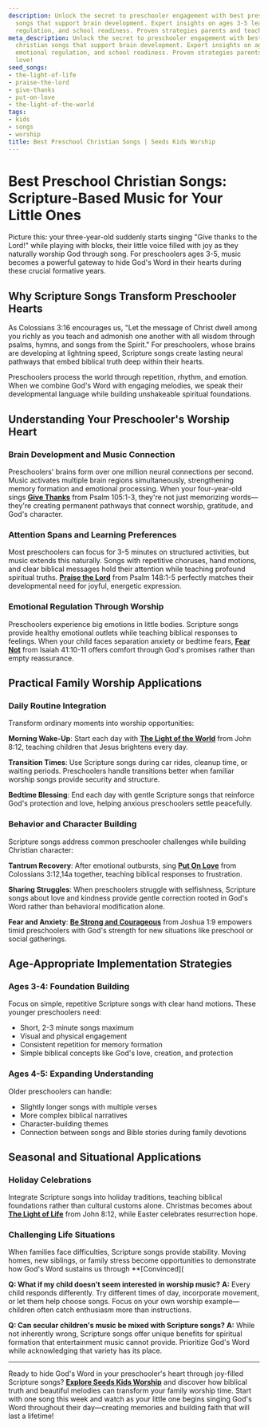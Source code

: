 ```yaml
---
description: Unlock the secret to preschooler engagement with best preschool christian
  songs that support brain development. Expert insights on ages 3-5 learning, emotional
  regulation, and school readiness. Proven strategies parents and teachers love!
meta_description: Unlock the secret to preschooler engagement with best preschool
  christian songs that support brain development. Expert insights on ages 3-5 learning,
  emotional regulation, and school readiness. Proven strategies parents and teachers
  love!
seed_songs:
- the-light-of-life
- praise-the-lord
- give-thanks
- put-on-love
- the-light-of-the-world
tags:
- kids
- songs
- worship
title: Best Preschool Christian Songs | Seeds Kids Worship
---
```

# Best Preschool Christian Songs: Scripture-Based Music for Your Little Ones

Picture this: your three-year-old suddenly starts singing "Give thanks to the Lord!" while playing with blocks, their little voice filled with joy as they naturally worship God through song. For preschoolers ages 3-5, music becomes a powerful gateway to hide God's Word in their hearts during these crucial formative years.

## Why Scripture Songs Transform Preschooler Hearts

As Colossians 3:16 encourages us, "Let the message of Christ dwell among you richly as you teach and admonish one another with all wisdom through psalms, hymns, and songs from the Spirit." For preschoolers, whose brains are developing at lightning speed, Scripture songs create lasting neural pathways that embed biblical truth deep within their hearts.

Preschoolers process the world through repetition, rhythm, and emotion. When we combine God's Word with engaging melodies, we speak their developmental language while building unshakeable spiritual foundations.

## Understanding Your Preschooler's Worship Heart

### Brain Development and Music Connection
Preschoolers' brains form over one million neural connections per second. Music activates multiple brain regions simultaneously, strengthening memory formation and emotional processing. When your four-year-old sings **[Give Thanks](https://seedskidsworship.com/product/give-thanks-psalm-1051-3-2/)** from Psalm 105:1-3, they're not just memorizing words—they're creating permanent pathways that connect worship, gratitude, and God's character.

### Attention Spans and Learning Preferences
Most preschoolers can focus for 3-5 minutes on structured activities, but music extends this naturally. Songs with repetitive choruses, hand motions, and clear biblical messages hold their attention while teaching profound spiritual truths. **[Praise the Lord](https://seedskidsworship.com/product/praise-the-lord-psalm-1481-5/)** from Psalm 148:1-5 perfectly matches their developmental need for joyful, energetic expression.

### Emotional Regulation Through Worship
Preschoolers experience big emotions in little bodies. Scripture songs provide healthy emotional outlets while teaching biblical responses to feelings. When your child faces separation anxiety or bedtime fears, **[Fear Not](https://seedskidsworship.com/product/fear-not-isaiah-4110-2/)** from Isaiah 41:10-11 offers comfort through God's promises rather than empty reassurance.

## Practical Family Worship Applications

### Daily Routine Integration
Transform ordinary moments into worship opportunities:

**Morning Wake-Up**: Start each day with **[The Light of the World](https://seedskidsworship.com/product/the-light-of-the-world-john-812-2/)** from John 8:12, teaching children that Jesus brightens every day.

**Transition Times**: Use Scripture songs during car rides, cleanup time, or waiting periods. Preschoolers handle transitions better when familiar worship songs provide security and structure.

**Bedtime Blessing**: End each day with gentle Scripture songs that reinforce God's protection and love, helping anxious preschoolers settle peacefully.

### Behavior and Character Building
Scripture songs address common preschooler challenges while building Christian character:

**Tantrum Recovery**: After emotional outbursts, sing **[Put On Love](https://seedskidsworship.com/product/put-on-love-colossians-312-14a-2/)** from Colossians 3:12,14a together, teaching biblical responses to frustration.

**Sharing Struggles**: When preschoolers struggle with selfishness, Scripture songs about love and kindness provide gentle correction rooted in God's Word rather than behavioral modification alone.

**Fear and Anxiety**: **[Be Strong and Courageous](https://seedskidsworship.com/product/be-strong-and-courageous-joshua-19-2/)** from Joshua 1:9 empowers timid preschoolers with God's strength for new situations like preschool or social gatherings.

## Age-Appropriate Implementation Strategies

### Ages 3-4: Foundation Building
Focus on simple, repetitive Scripture songs with clear hand motions. These younger preschoolers need:
- Short, 2-3 minute songs maximum
- Visual and physical engagement
- Consistent repetition for memory formation
- Simple biblical concepts like God's love, creation, and protection

### Ages 4-5: Expanding Understanding
Older preschoolers can handle:
- Slightly longer songs with multiple verses
- More complex biblical narratives
- Character-building themes
- Connection between songs and Bible stories during family devotions

## Seasonal and Situational Applications

### Holiday Celebrations
Integrate Scripture songs into holiday traditions, teaching biblical foundations rather than cultural customs alone. Christmas becomes about **[The Light of Life](https://seedskidsworship.com/product/the-light-of-life-john-812/)** from John 8:12, while Easter celebrates resurrection hope.

### Challenging Life Situations
When families face difficulties, Scripture songs provide stability. Moving homes, new siblings, or family stress become opportunities to demonstrate how God's Word sustains us through **[Convinced](

**Q: What if my child doesn't seem interested in worship music?**
**A:** Every child responds differently. Try different times of day, incorporate movement, or let them help choose songs. Focus on your own worship example—children often catch enthusiasm more than instructions.

**Q: Can secular children's music be mixed with Scripture songs?**
**A:** While not inherently wrong, Scripture songs offer unique benefits for spiritual formation that entertainment music cannot provide. Prioritize God's Word while acknowledging that variety has its place.

---

Ready to hide God's Word in your preschooler's heart through joy-filled Scripture songs? **[Explore Seeds Kids Worship](https://seedskidsworship.com/)** and discover how biblical truth and beautiful melodies can transform your family worship time. Start with one song this week and watch as your little one begins singing God's Word throughout their day—creating memories and building faith that will last a lifetime!

<script type="application/ld+json">
{
  "@context": "https://schema.org",
  "@type": "Article",
  "headline": "Best Preschool Christian Songs",
  "author": {
    "@type": "Organization",
    "name": "Seeds Kids Worship"
  },
  "publisher": {
    "@type": "Organization",
    "name": "Seeds Kids Worship",
    "logo": {
      "@type": "ImageObject",
      "url": "https://seedskidsworship.com/logo.png"
    }
  },
  "datePublished": "2025-09-02T16:50:03.391065",
  "dateModified": "2025-09-02T16:50:03.391090",
  "description": "Unlock the secret to preschooler engagement with best preschool christian songs that support brain development. Expert insights on ages 3-5 learning, emotional ",
  "mainEntityOfPage": {
    "@type": "WebPage",
    "@id": "https://seedskidsworship.com/activities/best-preschool-christian-songs/"
  }
}
</script>

<script type="application/ld+json">
{
  "@context": "https://schema.org",
  "@type": "Product",
  "name": "The Light Of Life",
  "description": "Illuminating song about Jesus as the light of life from John 8:12",
  "url": "https://seedskidsworship.com/product/the-light-of-life-john-812/",
  "brand": {
    "@type": "Brand",
    "name": "Seeds Kids Worship"
  },
  "category": "Children's Christian Music",
  "album": "Power"
}
</script>

<script type="application/ld+json">
{
  "@context": "https://schema.org",
  "@type": "Product",
  "name": "Praise The Lord",
  "description": "Joyful praise song encouraging all creation to praise the Lord from Psalm 148:1-5",
  "url": "https://seedskidsworship.com/product/praise-the-lord-psalm-1451-5/",
  "brand": {
    "@type": "Brand",
    "name": "Seeds Kids Worship"
  },
  "category": "Children's Christian Music",
  "album": "Seeds of Praise"
}
</script>

<script type="application/ld+json">
{
  "@context": "https://schema.org",
  "@type": "Product",
  "name": "Give Thanks",
  "description": "Based on Psalm 105:1-5, this song encourages children to give thanks to the Lord, call on His name, make known His deeds and remember the wonders He has done.",
  "url": "https://seedskidsworship.com/product/give-thanks-psalm-1051-3-2/",
  "brand": {
    "@type": "Brand",
    "name": "Seeds Kids Worship"
  },
  "category": "Children's Christian Music",
  "album": "Seeds of Character"
}
</script>

<script type="application/ld+json">
{
  "@context": "https://schema.org",
  "@type": "Product",
  "name": "Put On Love",
  "description": "Character-building song about putting on love as the perfect bond of unity from Colossians 3:12&14",
  "url": "https://seedskidsworship.com/product/put-on-love-colossians-312-14a-2/",
  "brand": {
    "@type": "Brand",
    "name": "Seeds Kids Worship"
  },
  "category": "Children's Christian Music",
  "album": "Seeds of Character"
}
</script>

<script type="application/ld+json">
{
  "@context": "https://schema.org",
  "@type": "Product",
  "name": "The Light Of The World",
  "description":
